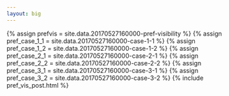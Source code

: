 ```yaml
---
layout: big
---
```

{% assign prefvis = site.data.20170527160000-pref-visibility %}
{% assign pref_case_1_1 = site.data.20170527160000-case-1-1 %}
{% assign pref_case_1_2 = site.data.20170527160000-case-1-2 %}
{% assign pref_case_2_1 = site.data.20170527160000-case-2-1 %}
{% assign pref_case_2_2 = site.data.20170527160000-case-2-2 %}
{% assign pref_case_3_1 = site.data.20170527160000-case-3-1 %}
{% assign pref_case_3_2 = site.data.20170527160000-case-3-2 %}
{% include pref_vis_post.html %}
